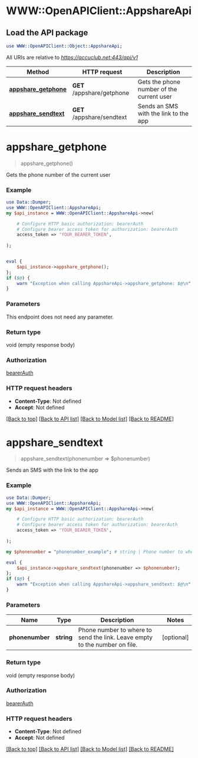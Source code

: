 # WWW::OpenAPIClient::AppshareApi

## Load the API package
```perl
use WWW::OpenAPIClient::Object::AppshareApi;
```

All URIs are relative to *https://accuclub.net:443/api/v1*

Method | HTTP request | Description
------------- | ------------- | -------------
[**appshare_getphone**](AppshareApi.md#appshare_getphone) | **GET** /appshare/getphone | Gets the phone number of the current user
[**appshare_sendtext**](AppshareApi.md#appshare_sendtext) | **GET** /appshare/sendtext | Sends an SMS with the link to the app


# **appshare_getphone**
> appshare_getphone()

Gets the phone number of the current user

### Example 
```perl
use Data::Dumper;
use WWW::OpenAPIClient::AppshareApi;
my $api_instance = WWW::OpenAPIClient::AppshareApi->new(

    # Configure HTTP basic authorization: bearerAuth
    # Configure bearer access token for authorization: bearerAuth
    access_token => 'YOUR_BEARER_TOKEN',
    
);


eval { 
    $api_instance->appshare_getphone();
};
if ($@) {
    warn "Exception when calling AppshareApi->appshare_getphone: $@\n";
}
```

### Parameters
This endpoint does not need any parameter.

### Return type

void (empty response body)

### Authorization

[bearerAuth](../README.md#bearerAuth)

### HTTP request headers

 - **Content-Type**: Not defined
 - **Accept**: Not defined

[[Back to top]](#) [[Back to API list]](../README.md#documentation-for-api-endpoints) [[Back to Model list]](../README.md#documentation-for-models) [[Back to README]](../README.md)

# **appshare_sendtext**
> appshare_sendtext(phonenumber => $phonenumber)

Sends an SMS with the link to the app

### Example 
```perl
use Data::Dumper;
use WWW::OpenAPIClient::AppshareApi;
my $api_instance = WWW::OpenAPIClient::AppshareApi->new(

    # Configure HTTP basic authorization: bearerAuth
    # Configure bearer access token for authorization: bearerAuth
    access_token => 'YOUR_BEARER_TOKEN',
    
);

my $phonenumber = "phonenumber_example"; # string | Phone number to where to send the link. Leave empty to the number on file.

eval { 
    $api_instance->appshare_sendtext(phonenumber => $phonenumber);
};
if ($@) {
    warn "Exception when calling AppshareApi->appshare_sendtext: $@\n";
}
```

### Parameters

Name | Type | Description  | Notes
------------- | ------------- | ------------- | -------------
 **phonenumber** | **string**| Phone number to where to send the link. Leave empty to the number on file. | [optional] 

### Return type

void (empty response body)

### Authorization

[bearerAuth](../README.md#bearerAuth)

### HTTP request headers

 - **Content-Type**: Not defined
 - **Accept**: Not defined

[[Back to top]](#) [[Back to API list]](../README.md#documentation-for-api-endpoints) [[Back to Model list]](../README.md#documentation-for-models) [[Back to README]](../README.md)

